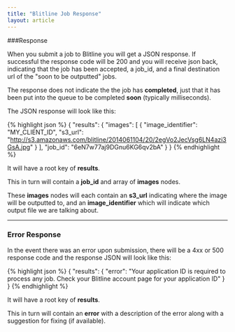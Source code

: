 ```yaml
---
title: "Blitline Job Response"
layout: article
---
```


###Response

When you submit a job to Blitline you will get a JSON response. If successful the response code will be 200 and you will receive json back, indicating that the job has been accepted, a job_id, and a final destination url of the "soon to be outputted" jobs.

The response does not indicate the the job has **completed**, just that it has been put into the queue to be completed **soon** (typically milliseconds).

The JSON response will look like this:

{% highlight json %}
{
    "results": {
        "images": [
            {
                "image_identifier": "MY_CLIENT_ID",
                "s3_url": "http://s3.amazonaws.com/blitline/2014061104/20/2egVo2JecVsg6LN4azi3GsA.jpg"
            }
        ],
        "job_id": "6eN7w77aj9DGnu6KG6qv2bA"
    }
}
{% endhighlight %}

It will have a root key of **results**.

This in turn will contain a **job\_id** and array of **images** nodes. 

These **images** nodes will each contain an **s3\_url** indicating where the image will be outputted to, and an **image\_identifier** which will indicate which output file we are talking about.

---

### Error Response

In the event there was an error upon submission, there will be a 4xx or 500 response code and the response JSON will look like this:

{% highlight json %}
{
    "results": {
        "error": "Your application ID is required to process any job. Check your Blitline account page for your application ID"
    }
}
{% endhighlight %}

It will have a root key of **results**.

This in turn will contain an **error** with a description of the error along with a suggestion for fixing (if available).
